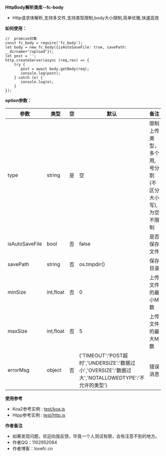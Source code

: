 **HttpBody解析类库--fc-body** 

- Http请求体解析,支持多文件,支持类型限制,body大小限制,简单优雅,快速高效

**如何使用：** 
```
//  promise对象
const fc_body = require('fc_body');
let body = new fc_body({isAutoSaveFile: true, savePath: __dirname+"/upload"});
let post = '';
http.createServer(async (req,res) => {
    try {
       post = await body.getBody(req);
       console.log(post);
    } catch (e) {
       console.log(e);
    }
});
```
**option参数：** 

| 参数 |类型| 空 | 默认 | 备注 |
|----    |-------    |--- |---|------      | 
| type | string | 是  |  空 |  限制上传类型，多个用,号分割(不区分大小写),为空不限制  |
| isAutoSaveFile | bool |否  | false  | 是否保存文件   |
| savePath | string | 否 | os.tmpdir() | 保存目录 |
| minSize   | int,float | 否   | 0   |  上传文件的最小M数   |
| maxSize  | int,float | 否   | 5   |  上传文件的最大M数   |
| errorMsg | object | 否 |  {'TIMEOUT':'POST超时','UNDERSIZE':'数据过小','OVERSIZE':'数据过大','NOTALLOWEDTYPE':'不允许的类型'} | 错误消息|

**使用参考**

* Koa2参考实例 : [test/koa.js](test/koa.js)
* Htpp参考实例 : [test/http.js](test/http.js)

**作者备注**
- 如果发现问题，欢迎向我反馈，毕竟一个人测试有限，会有注意不到的地方。
- 作者QQ：1102952084
- 作者博客：lovefc.cn